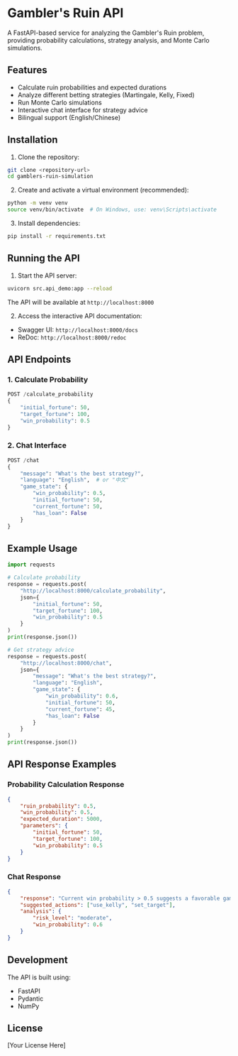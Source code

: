 # Gambler's Ruin API

A FastAPI-based service for analyzing the Gambler's Ruin problem, providing probability calculations, strategy analysis, and Monte Carlo simulations.

## Features

- Calculate ruin probabilities and expected durations
- Analyze different betting strategies (Martingale, Kelly, Fixed)
- Run Monte Carlo simulations
- Interactive chat interface for strategy advice
- Bilingual support (English/Chinese)

## Installation

1. Clone the repository:
```bash
git clone <repository-url>
cd gamblers-ruin-simulation
```

2. Create and activate a virtual environment (recommended):
```bash
python -m venv venv
source venv/bin/activate  # On Windows, use: venv\Scripts\activate
```

3. Install dependencies:
```bash
pip install -r requirements.txt
```

## Running the API

1. Start the API server:
```bash
uvicorn src.api_demo:app --reload
```

The API will be available at `http://localhost:8000`

2. Access the interactive API documentation:
- Swagger UI: `http://localhost:8000/docs`
- ReDoc: `http://localhost:8000/redoc`

## API Endpoints

### 1. Calculate Probability
```python
POST /calculate_probability
{
    "initial_fortune": 50,
    "target_fortune": 100,
    "win_probability": 0.5
}
```

### 2. Chat Interface
```python
POST /chat
{
    "message": "What's the best strategy?",
    "language": "English",  # or "中文"
    "game_state": {
        "win_probability": 0.5,
        "initial_fortune": 50,
        "current_fortune": 50,
        "has_loan": False
    }
}
```

## Example Usage

```python
import requests

# Calculate probability
response = requests.post(
    "http://localhost:8000/calculate_probability",
    json={
        "initial_fortune": 50,
        "target_fortune": 100,
        "win_probability": 0.5
    }
)
print(response.json())

# Get strategy advice
response = requests.post(
    "http://localhost:8000/chat",
    json={
        "message": "What's the best strategy?",
        "language": "English",
        "game_state": {
            "win_probability": 0.6,
            "initial_fortune": 50,
            "current_fortune": 45,
            "has_loan": False
        }
    }
)
print(response.json())
```

## API Response Examples

### Probability Calculation Response
```json
{
    "ruin_probability": 0.5,
    "win_probability": 0.5,
    "expected_duration": 5000,
    "parameters": {
        "initial_fortune": 50,
        "target_fortune": 100,
        "win_probability": 0.5
    }
}
```

### Chat Response
```json
{
    "response": "Current win probability > 0.5 suggests a favorable game...",
    "suggested_actions": ["use_kelly", "set_target"],
    "analysis": {
        "risk_level": "moderate",
        "win_probability": 0.6
    }
}
```

## Development

The API is built using:
- FastAPI
- Pydantic
- NumPy

## License

[Your License Here] 
